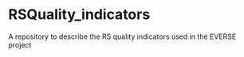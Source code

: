 # RSQuality_indicators
A repository to describe the RS quality indicators used in the EVERSE project
